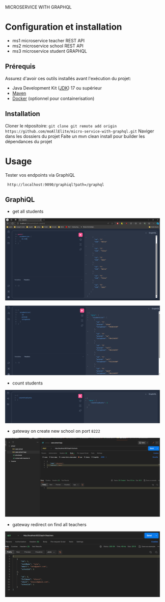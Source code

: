 MICROSERVICE WITH GRAPHQL
# Configuration et installation
  - ms1 microservice teacher REST API 
  - ms2 microservice school REST API
  - ms3 microservice student GRAPHQL 
##   Prérequis
   
Assurez d'avoir ces outils installés avant l'exécution du projet:

- Java Development Kit ([JDK](https://www.oracle.com/java/technologies/javase/jdk17-archive-downloads.html)) 17 ou supérieur 
- [Maven](https://maven.apache.org/download.cgi)
- [Docker](https://www.docker.com/) (optionnel pour containerisation)
##  Installation
  Cloner le répositoire:
 ` git clone git remote add origin https://github.com/moAllElite/micro-service-with-graphql.git
`
Naviger dans les dossiers  du projet 
Faite un mvn clean install pour builder les dépendances du projet 


# Usage
Tester vos endpoints via GraphiQL
  ````
   http://localhost:9090/graphiql?path=/graphql
  ````
## GraphiQL

 - get all students  

![img.png](img.png)

![img_2.png](img_2.png)

- count students

![img_1.png](img_1.png)

- gateway on create new school on port `8222`

![img_3.png](img_3.png)

- gateway redirect on find all teachers

![img_5.png](img_5.png)